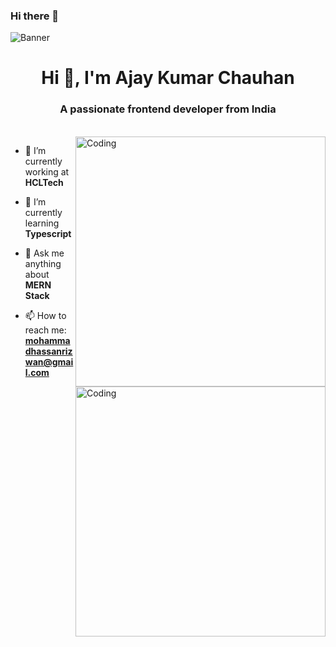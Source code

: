 ### Hi there 👋
![Banner](https://camo.githubusercontent.com/5e3babfce4609dcd669a8f2a6d37b47c85486729942c57c5afbfc715f0b5dff7/68747470733a2f2f7777772e6469676974616c736f6c7574696f6e73657276696365732e636f6d2f696d672f73657276696365732f776562253230646576656c6f706d656e742e676966)
<h1 align="center">Hi 👋, I'm Ajay Kumar Chauhan</h1>
<h3 align="center">A passionate frontend developer from India</h3><br>
<img align="right" alt="Coding" width="400" src="https://miro.medium.com/max/1360/0*7Q3yvSIv_t0ioJ-Z.gif">


- 🔭 I’m currently working at **HCLTech**  <img align="right" alt="Coding" width="400" src="https://www.hcltech.com/sites/default/files/images/special-pages/supercharging-progress/supercharging-logo.svg">

- 🌱 I’m currently learning **Typescript**

- 💬 Ask me anything about **MERN Stack**

- 📫 How to reach me: **mohammadhassanrizwan@gmail.com**
<!--
**akchauhan2/akchauhan2** is a ✨ _special_ ✨ repository because its `README.md` (this file) appears on your GitHub profile.

Here are some ideas to get you started:

- 🔭 I’m currently working on ...
- 🌱 I’m currently learning ...
- 👯 I’m looking to collaborate on ...
- 🤔 I’m looking for help with ...
- 💬 Ask me about ...
- 📫 How to reach me: ...
- 😄 Pronouns: ...
- ⚡ Fun fact: ...
-->
